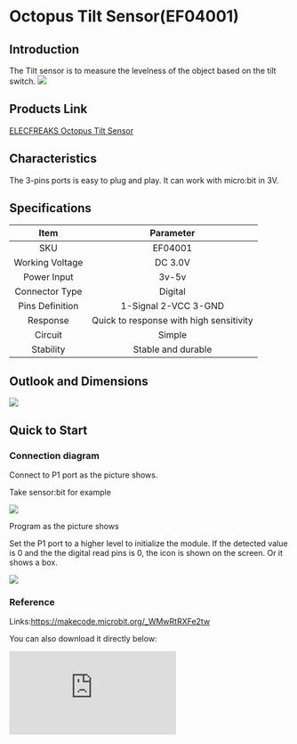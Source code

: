 ﻿# Octopus Tilt Sensor(EF04001)

## Introduction


 The Tilt sensor is to measure the  levelness of the object based on the tilt switch.
 ![](https://wiki-media-ef.oss-cn-hongkong.aliyuncs.com/i18n/en/docusaurus-plugin-content-docs/current/microbit/sensor/octopus-sensors/sensor/images/PkfGPNo.jpg)


## Products Link

[ELECFREAKS Octopus Tilt Sensor](https://shop.elecfreaks.com/products/elecfreaks-octopus-tilt-sensor?_pos=1&_sid=dd780cd1a&_ss=r)

## Characteristics



 The 3-pins ports is easy to plug and play.
 It can work with micro:bit in 3V.

## Specifications


Item | Parameter
:-: | :-:
SKU|EF04001
Working Voltage|DC 3.0V
Power Input|3v-5v
Connector Type|Digital
Pins Definition|1-Signal 2-VCC 3-GND
Response|Quick to response with high sensitivity
Circuit|Simple
Stability|Stable and durable

## Outlook and Dimensions

 ![](https://wiki-media-ef.oss-cn-hongkong.aliyuncs.com/i18n/en/docusaurus-plugin-content-docs/current/microbit/sensor/octopus-sensors/sensor/images/MOM6IH7.jpg)

## Quick to Start

### Connection diagram
 Connect to P1 port as the picture shows.

Take sensor:bit for example

 ![](https://wiki-media-ef.oss-cn-hongkong.aliyuncs.com/i18n/en/docusaurus-plugin-content-docs/current/microbit/sensor/octopus-sensors/sensor/images/z0jNU2D.png)



Program as the picture shows

 Set the P1 port to a higher level to initialize the module.
 If the detected value is 0 and the the digital read pins is 0, the icon is shown on the screen.
 Or it shows a box.

 ![](https://wiki-media-ef.oss-cn-hongkong.aliyuncs.com/i18n/en/docusaurus-plugin-content-docs/current/microbit/sensor/octopus-sensors/sensor/images/tVmLSAJ.png)

### Reference

Links:https://makecode.microbit.org/_WMwRtRXFe2tw

You can also download it directly below:


<div
    style={{
        position: 'relative',
        paddingBottom: '60%',
        overflow: 'hidden',
    }}
>
    <iframe
        src="https://makecode.microbit.org/_WMwRtRXFe2tw"
        frameborder="0"
        sandbox="allow-popups allow-forms allow-scripts allow-same-origin"
        style={{
            position: 'absolute',
            width: '100%',
            height: '100%',
        }}
    />
</div>


### Result
 When the tilt angel is changed,  the icon or rectangle is shown on the micro:bit.

## Relevant Cases


## Technique Files
